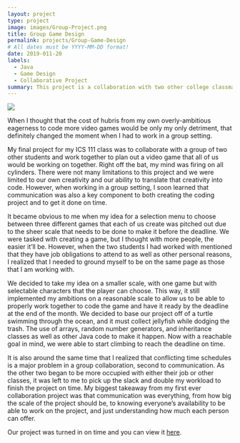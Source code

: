 ```yaml
---
layout: project
type: project
image: images/Group-Project.png
title: Group Game Design
permalink: projects/Group-Game-Design
# All dates must be YYYY-MM-DD format!
date: 2019-011-20
labels:
  - Java
  - Game Design
  - Collaborative Project
summary: This project is a collaboration with two other college classmates to create a coherent and enjoyable game.
---
```


<div class="ui small rounded images">
  <img class="ui image" src="../images/main-menu.png">
</div>

When I thought that the cost of hubris from my own overly-ambitious eagerness to code more video games would be only my only detriment, that definitely changed the moment when I had to work in a group setting. 

My final project for my ICS 111 class was to collaborate with a group of two other students and work together to plan out a video game that all of us would be working on together. Right off the bat, my mind was firing on all cylinders. There were not many limitations to this project and we were limited to our own creativity and our ability to translate that creativity into code. However, when working in a group setting, I soon learned that communication was also a key component to both creating the coding project and to get it done on time.

It became obvious to me when my idea for a selection menu to choose between three different games that each of us create was pitched out due to the sheer scale that needs to be done to make it before the deadline. We were tasked with creating a game, but I thought with more people, the easier it’ll be. However, when the two students I had worked with mentioned that they have job obligations to attend to as well as other personal reasons, I realized that I needed to ground myself to be on the same page as those that I am working with.

We decided to take my idea on a smaller scale, with one game but with selectable characters that the player can choose. This way, it still implemented my ambitions on a reasonable scale to allow us to be able to properly work together to code the game and have it ready by the deadline at the end of the month. We decided to base our project off of a turtle swimming through the ocean, and it must collect jellyfish while dodging the trash. The use of arrays, random number generators, and inheritance classes as well as other Java code to make it happen. Now with a reachable goal in mind, we were able to start climbing to reach the deadline on time.

It is also around the same time that I realized that conflicting time schedules is a major problem in a group collaboration, second to communication. As the other two began to be more occupied with either their job or other classes, it was left to me to pick up the slack and double my workload to finish the project on time. My biggest takeaway from my first ever collaboration project was that communication was everything, from how big the scale of the project should be, to knowing everyone’s availability to be able to work on the project, and just understanding how much each person can offer.

Our project was turned in on time and you can view it [here](https://youtu.be/2fO6JHkCsOw).
